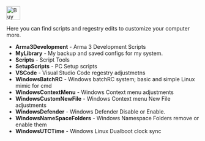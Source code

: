 <a href='https://ko-fi.com/I2I01RWL4' target='_blank'><img height='36' style='border:0px;height:36px;' src='https://cdn.ko-fi.com/cdn/kofi1.png?v=2' border='0' alt='Buy Me a Coffee at ko-fi.com' /></a>

Here you can find scripts and regestry edits to customize your computer more.

- **Arma3Development** - Arma 3 Development Scripts
- **MyLibrary** - My backup and saved configs for my system.
- **Scripts** - Script Tools
- **SetupScripts** - PC Setup scripts
- **VSCode** - Visual Studio Code regestry adjustmetns
- **WindowsBatchRC** - Windows batchRC system; basic and simple Linux mimic for cmd
- **WindowsContextMenu** - Windows Context menu adjustments
- **WindowsCustomNewFile** - Windows Context menu New File adjustments
- **WindowsDefender** - Windows Defender Disable or Enable.
- **WindowsNameSpaceFolders** - Windows Namespace Folders remove or enable them
- **WindowsUTCTime** - Windows Linux Dualboot clock sync
